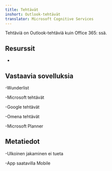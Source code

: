 ```yaml
---
title: Tehtävät
inshort: Outlook-tehtävät
translator: Microsoft Cognitive Services
---
```


Tehtäviä on Outlook-tehtäviä kuin Office 365: ssä.

Resurssit
---------

-   

Vastaavia sovelluksia
--------------------

-Wunderlist

-Microsoft tehtävät

-Google tehtävät

-Omena tehtävät

-Microsoft Planner

Metatiedot
--------

-Ulkoinen jakaminen ei tueta

-App saatavilla Mobile


